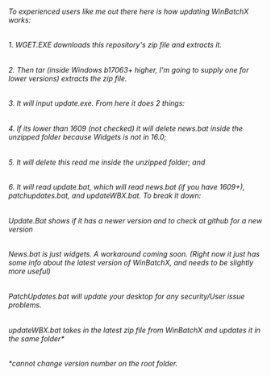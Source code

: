###### To experienced users like me out there here is how updating WinBatchX works:

###### 1. WGET.EXE downloads this repository's zip file and extracts it.
###### 2. Then tar (inside Windows b17063+ higher, I'm going to supply one for lower versions)  extracts the zip file.
###### 3. It will input update.exe. From here it does 2 things:
###### 4. If its lower than 1609 (not checked) it will delete news.bat inside the unzipped folder because Widgets is not in 16.0;
###### 5. It will delete this read me inside the unzipped folder; and
###### 6. It will read update.bat, which will read news.bat (if you have 1609+), patchupdates.bat, and updateWBX.bat. To break it down:

###### Update.Bat shows if it has a newer version and to check at github for a new version
###### News.bat is just widgets. A workaround coming soon. (Right now it just has some info about the latest version of WinBatchX, and needs to be slightly more useful)
###### PatchUpdates.bat will update your desktop for any security/User issue problems.
###### updateWBX.bat takes in the latest zip file from WinBatchX and updates it in the same folder*

###### *cannot change version number on the root folder.
